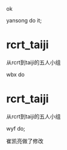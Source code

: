 

ok

yansong do it;

# rcrt_taiji
从rcrt到taiji的五人小组

wbx do

# rcrt_taiji
从rcrt到taiji的五人小组

wyf do;


崔凯亮做了修改


